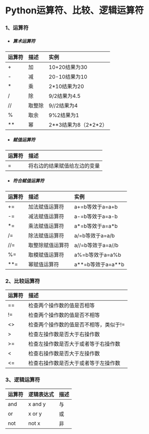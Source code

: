 # Python运算符、比较、逻辑运算符

### 1、运算符

* ##### 算术运算符

| 运算符 | 描述 | 实例 |
| :--- | :--- | :--- |
| + | 加 | 10+20结果为30 |
| - | 减 | 20-10结果为10 |
| \* | 乘 | 2\*10结果为20 |
| / | 除 | 9/2结果为4.5 |
| // | 取整除 | 9//2结果为4 |
| % | 取余 | 9%2结果为1 |
| \*\* | 幂 | 2\*\*3结果为8（2\*2\*2） |

* ##### 赋值运算符

| 运算符 | 描述 |
| :--- | :--- |
| = | 将右边的结果赋值给左边的变量 |

* ##### 符合赋值运算符

| 运算符 | 描述 | 实例 |
| :--- | :--- | :--- |
| += | 加法赋值运算符 | a+=b等效于a=a+b |
| -= | 减法赋值运算符 | a-=b等效于a=a-b |
| \*= | 乘法赋值运算符 | a\*=b等效于a=a\*b |
| /= | 除法赋值运算符 | a/=b等效于a=a/b |
| //= | 取整除赋值运算符 | a//=b等效于a=a//b |
| %= | 取模赋值运算符 | a%=b等效于a=a%b |
| \*\*= | 幂赋值运算符 | a\*\*=b等效于a=a\*\*b |

### 2、比较运算符

| 运算符 | 描述 |
| :--- | :--- |
| == | 检查两个操作数的值是否相等 |
| != | 检查两个操作数的值是否不相等 |
| &lt;&gt; | 检查两个操作数的值是否不相等，类似于!= |
| &gt; | 检查左操作数是否大于右操作数 |
| &gt;= | 检查左操作数是否大于或者等于右操作数 |
| &lt; | 检查右操作数是否大于左操作数 |
| &lt;= | 检查右操作数是否大于或者等于左操作数 |

### 3、逻辑运算符

| 运算符 | 逻辑表达式 | 描述 |
| :--- | :--- | :--- |
| and | x and y | 与 |
| or | x or y | 或 |
| not | not  x | 非 |



